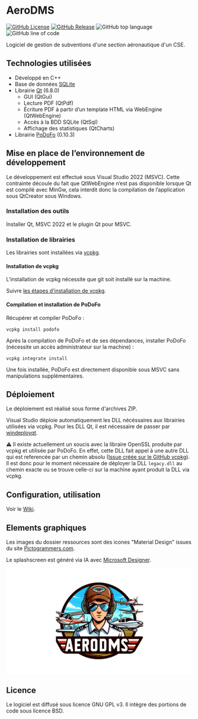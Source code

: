 # AeroDMS
[![GitHub License](https://img.shields.io/github/license/cvermot/AeroDMS)](https://www.gnu.org/licenses/gpl-3.0.fr.html#license-text)
[![GitHub Release](https://img.shields.io/github/v/release/cvermot/AeroDMS)](https://github.com/cvermot/AeroDMS/releases)
![GitHub top language](https://img.shields.io/github/languages/top/cvermot/AeroDMS)
![GitHub line of code](https://sloc.xyz/github/cvermot/AeroDMS?category=code)

Logiciel de gestion de subventions d'une section aéronautique d'un CSE.

## Technologies utilisées

- Développé en C++
- Base de données [SQLite](https://www.sqlite.org/)
- Librairie [Qt](https://www.qt.io/) (6.8.0)
  - GUI (QtGui)
  - Lecture PDF (QtPdf)
  - Écriture PDF à partir d’un template HTML via WebEngine (QtWebEngine)
  - Accès à la BDD SQLite (QtSql)
  - Affichage des statistiques (QtCharts)
- Librairie [PoDoFo](https://github.com/podofo/podofo) (0.10.3)

## Mise en place de l’environnement de développement
Le développement est effectué sous Visual Studio 2022 (MSVC). Cette contrainte découle du fait que QtWebEngine n’est pas disponible lorsque Qt est compilé avec MinGw, cela interdit donc la compilation de l’application sous QtCreator sous Windows.

### Installation des outils
Installer Qt, MSVC 2022 et le plugin Qt pour MSVC.

### Installation de librairies
Les librairies sont installées via [vcpkg](https://vcpkg.io/).

#### Installation de vcpkg
L’installation de vcpkg nécessite que git soit installé sur la machine.

Suivre [les étapes d’installation de vcpkg](https://vcpkg.io/en/getting-started).

#### Compilation et installation de PoDoFo
Récupérer et compiler PoDoFo :
```
vcpkg install podofo
```
Après la compilation de PoDoFo et de ses dépendances, installer PoDoFo (nécessite un accès administrateur sur la machine) :
```
vcpkg integrate install
```
Une fois installée, PoDoFo est directement disponible sous MSVC sans manipulations supplémentaires.

## Déploiement
Le déploiement est réalisé sous forme d'archives ZIP.

Visual Studio déploie automatiquement les DLL nécéssaires aux librairies utilisées via vcpkg. Pour les DLL Qt, il est nécessaire de passer par [windeployqt](https://doc.qt.io/Qt-5/windows-deployment.html).

:warning: Il existe actuellement un soucis avec la libraire OpenSSL produite par vcpkg et utilisée par PoDoFo. En effet, cette DLL fait appel à une autre DLL qui est referencée par un chemin absolu ([Issue créée sur le GitHub vcpkg](https://github.com/microsoft/vcpkg/issues/36482)). Il est donc pour le moment nécessaire de déployer la DLL `legacy.dll` au chemin exacte ou se trouve celle-ci sur la machine ayant produit la DLL via vcpkg.

## Configuration, utilisation
Voir le [Wiki](https://github.com/cvermot/AeroDMS/wiki).

## Elements graphiques
Les images du dossier ressources sont des icones "Material Design" issues du site [Pictogrammers.com](https://pictogrammers.com/).

Le splashscreen est généré via IA avec [Microsoft Designer](https://designer.microsoft.com/).

![Splashscreen](https://github.com/cvermot/AeroDMS/blob/main/ressources/splash.png)

## Licence
Le logiciel est diffusé sous licence GNU GPL v3. Il intègre des portions de code sous licence BSD.



 



 



 


